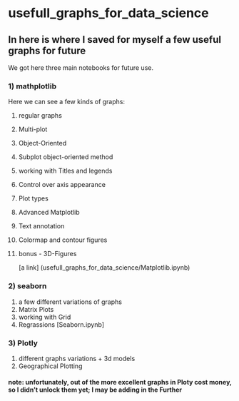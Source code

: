 # usefull_graphs_for_data_science

## In here is where I saved for myself a few useful graphs for future 

We got here three main notebooks for future use.

### 1) mathplotlib

Here we can see a few kinds of graphs:
1) regular graphs
2) Multi-plot
3) Object-Oriented
4) Subplot object-oriented method
5) working with Titles and legends
6) Control over axis appearance
7) Plot types
8) Advanced Matplotlib
9) Text annotation
10) Colormap and contour figures
11) bonus - 3D-Figures
			
	[a link] (usefull_graphs_for_data_science/Matplotlib.ipynb)
	 
	
### 2) seaborn
1) a few different variations of graphs
2)  Matrix Plots
3) working with Grid
4) Regrassions
		[Seaborn.ipynb] 


### 3) Plotly
1) different graphs variations + 3d models
2) Geographical Plotting



#### note: unfortunately, out of the more excellent graphs in Ploty cost money, so I didn’t unlock them yet; I may be adding in the Further

